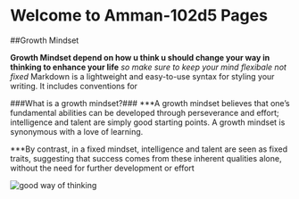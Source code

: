 # Welcome to Amman-102d5 Pages

##Growth Mindset 

**Growth Mindset depend on how u think u should change your way in thinking to enhance your life**
*so make sure to keep your mind flexibale not fixed*
Markdown is a lightweight and easy-to-use syntax for styling your writing. It includes conventions for

###What is a growth mindset?###
***A growth mindset believes that one’s fundamental abilities can be developed through perseverance and effort; intelligence and talent are simply good starting points. A growth mindset is synonymous with a love of learning.

***By contrast, in a fixed mindset, intelligence and talent are seen as fixed traits, suggesting that success comes from these inherent qualities alone, without the need for further development or effort

![good way of thinking](https://quotefancy.com/media/wallpaper/1600x900/372602-Stephen-Richards-Quote-Our-way-of-thinking-creates-good-or-bad.jpg)
